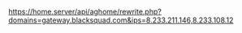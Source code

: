 https://home.server/api/aghome/rewrite.php?domains=gateway.blacksquad.com&ips=8.233.211.146,8.233.108.12
